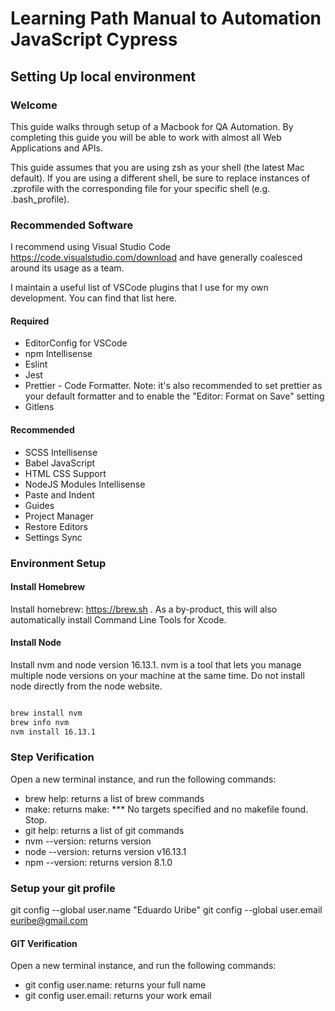 # Learning Path Manual to Automation JavaScript Cypress

## Setting Up local environment

### Welcome

This guide walks through setup of a Macbook for QA Automation. By completing this guide you will be able to work with almost all Web Applications and APIs.

This guide assumes that you are using zsh as your shell (the latest Mac default). If you are using a different shell, be sure to replace instances of .zprofile with the corresponding file for your specific shell (e.g. .bash_profile).

### Recommended Software

I recommend using Visual Studio Code <https://code.visualstudio.com/download> and have generally coalesced around its usage as a team.

I maintain a useful list of VSCode plugins that I use for my own development. You can find that list here.

#### Required

- EditorConfig for VSCode
- npm Intellisense
- Eslint
- Jest
- Prettier - Code Formatter. Note: it's also recommended to set prettier as your default formatter and to enable the "Editor: Format on Save" setting
- Gitlens

#### Recommended

- SCSS Intellisense
- Babel JavaScript
- HTML CSS Support
- NodeJS Modules Intellisense
- Paste and Indent
- Guides
- Project Manager
- Restore Editors
- Settings Sync

### Environment Setup

#### Install Homebrew

Install homebrew: <https://brew.sh> . As a by-product, this will also automatically install Command Line Tools for Xcode.

#### Install Node

Install nvm and node version 16.13.1. nvm is a tool that lets you manage multiple node versions on your machine at the same time.  Do not install node directly from the node website.

```bash

brew install nvm
brew info nvm
nvm install 16.13.1

```

### Step Verification

Open a new terminal instance, and run the following commands:

- brew help: returns a list of brew commands
- make: returns make: *** No targets specified and no makefile found. Stop.
- git help: returns a list of git commands
- nvm --version: returns version
- node --version: returns version v16.13.1
- npm --version: returns version 8.1.0

### Setup your git profile

git config --global user.name "Eduardo Uribe"
git config --global user.email euribe@gmail.com

#### GIT Verification

Open a new terminal instance, and run the following commands:

- git config user.name: returns your full name
- git config user.email: returns your work email
